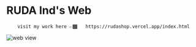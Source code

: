 # RUDA Ind's Web
        visit my work here 👉🏾   https://rudashop.vercel.app/index.html
<img src="https://user-images.githubusercontent.com/67395736/106469638-4cad1300-647e-11eb-9adc-ed60a3da241b.png" alt="web view">
